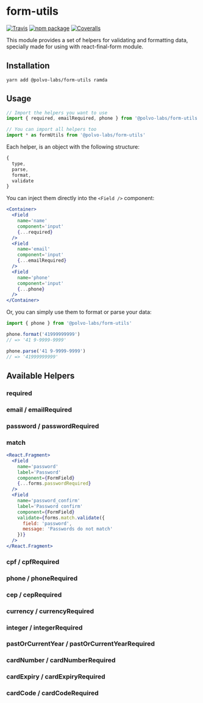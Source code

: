 # form-utils

[![Travis][build-badge]][build]
[![npm package][npm-badge]][npm]
[![Coveralls][coveralls-badge]][coveralls]

This module provides a set of helpers for validating and formatting data,
specially made for using with react-final-form module.

## Installation

`yarn add @polvo-labs/form-utils ramda`

## Usage

```js
// Import the helpers you want to use
import { required, emailRequired, phone } from '@polvo-labs/form-utils'

// You can import all helpers too
import * as formUtils from '@polvo-labs/form-utils'
```

Each helper, is an object with the following structure:

```js
{
  type,
  parse,
  format,
  validate
}
```

You can inject them directly into the `<Field />` component:

```jsx
<Container>
  <Field
    name='name'
    component='input'
    {...required}
  />
  <Field
    name='email'
    component='input'
    {...emailRequired}
  />
  <Field
    name='phone'
    component='input'
    {...phone}
  />
</Container>
```

Or, you can simply use them to format or parse your data:

```js
import { phone } from '@polvo-labs/form-utils'

phone.format('41999999999')
// => '41 9-9999-9999'

phone.parse('41 9-9999-9999')
// => '41999999999'
```

## Available Helpers

### required

### email / emailRequired

### password / passwordRequired

### match

```jsx
<React.Fragment>
  <Field
    name='password'
    label='Password'
    component={FormField}
    {...forms.passwordRequired}
  />
  <Field
    name='password_confirm'
    label='Password confirm'
    component={FormField}
    validate={forms.match.validate({
      field: 'password',
      message: 'Passwords do not match'
    })}
  />
</React.Fragment>
```

### cpf / cpfRequired

### phone / phoneRequired

### cep / cepRequired

### currency / currencyRequired

### integer / integerRequired

### pastOrCurrentYear / pastOrCurrentYearRequired

### cardNumber / cardNumberRequired

### cardExpiry / cardExpiryRequired

### cardCode / cardCodeRequired

[build-badge]: https://img.shields.io/travis/user/repo/master.png?style=flat-square
[build]: https://travis-ci.org/user/repo

[npm-badge]: https://img.shields.io/npm/v/npm-package.png?style=flat-square
[npm]: https://www.npmjs.org/package/npm-package

[coveralls-badge]: https://img.shields.io/coveralls/user/repo/master.png?style=flat-square
[coveralls]: https://coveralls.io/github/user/repo
